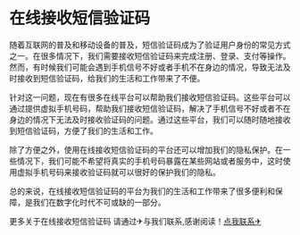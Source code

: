 # 在线接收短信验证码

随着互联网的普及和移动设备的普及，短信验证码成为了验证用户身份的常见方式之一。在很多情况下，我们需要接收短信验证码来完成注册、登录、支付等操作。然而，有时候我们可能会遇到手机信号不好或者手机不在身边的情况，导致无法及时接收到短信验证码，给我们的生活和工作带来了不便。

针对这一问题，现在有很多在线平台可以帮助我们接收短信验证码。这些平台可以通过提供虚拟手机号码，帮助我们接收短信验证码，解决了手机信号不好或者不在身边的情况下无法及时接收验证码的问题。通过这些平台，我们可以随时随地接收到短信验证码，方便了我们的生活和工作。

除了方便之外，使用在线接收短信验证码的平台还可以增加我们的隐私保护。在一些情况下，我们可能不希望将真实的手机号码暴露在某些网站或者服务中，这时使用虚拟手机号码来接收验证码就可以很好的保护我们的隐私。

总的来说，在线接收短信验证码的平台为我们的生活和工作带来了很多便利和保障，是我们在数字化时代不可或缺的一部分。

更多关于在线接收短信验证码 请通过✈与我们联系,感谢阅读！[点我联系✈](https://blog.G208.com)